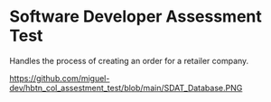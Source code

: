 # Software Developer Assessment Test
Handles the process of creating an order for a retailer company.

<img>https://github.com/miguel-dev/hbtn_col_assestment_test/blob/main/SDAT_Database.PNG</img>
